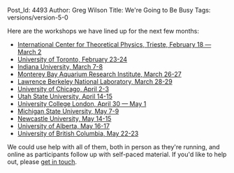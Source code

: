 Post_Id: 4493
Author: Greg Wilson
Title: We're Going to Be Busy
Tags: versions/version-5-0

<p>Here are the workshops we have lined up for the next few months:</p>
<ul>
<li><a href="/bootcamps/2012-02-itcp.html">International Center for Theoretical Physics, Trieste, February 18 &mdash; March 2</a></li>
<li><a href="/bootcamps/2012-02-toronto.html">University of Toronto, February 23-24</a></li>
<li><a href="/bootcamps/2012-03-indiana.html">Indiana University, March 7-8</a></li>
<li><a href="/bootcamps/2012-03-mbari.html">Monterey Bay Aquarium Research Institute, March 26-27</a></li>
<li><a href="/bootcamps/2012-03-nersc.html">Lawrence Berkeley National Laboratory, March 28-29</a></li>
<li><a href="/bootcamps/2012-04-chicago.html">University of Chicago, April 2-3</a></li>
<li><a href="/bootcamps/2012-04-utahstate.html">Utah State University, April 14-15</a></li>
<li><a href="/bootcamps/2012-04-ucl.html">University College London, April 30 &mdash; May 1</a></li>
<li><a href="/bootcamps/2012-05-michiganstate.html">Michigan State University, May 7-9</a></li>
<li><a href="/bootcamps/2012-05-newcastle.html">Newcastle University, May 14-15</a></li>
<li><a href="/bootcamps/2012-05-alberta.html">University of Alberta, May 16-17</a></li>
<li><a href="/bootcamps/2012-05-ubc.html">University of British Columbia, May 22-23</a></li>
</ul>
<p>We could use help with all of them, both in person as they're running, and online as participants follow up with self-paced material. If you'd like to help out, please <a href="mailto:{{contact_email}}">get in touch</a>.</p>
